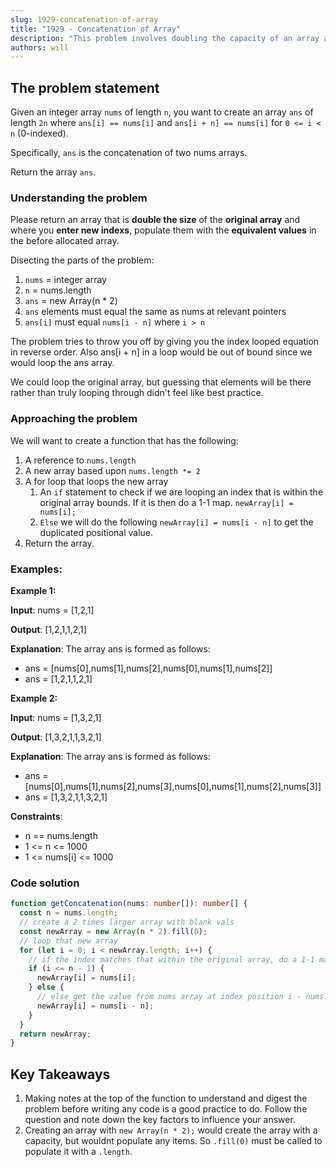 ```yaml
---
slug: 1929-concatenation-of-array
title: "1929 - Concatenation of Array"
description: "This problem involves doubling the capacity of an array and duplicating all of the previous elements inside of it."
authors: will
---
```


## The problem statement

Given an integer array `nums` of length `n`, you want to create an array `ans` of length `2n` where `ans[i] == nums[i]` and `ans[i + n] == nums[i]` for `0 <= i < n` (0-indexed).

Specifically, `ans` is the concatenation of two nums arrays.

Return the array `ans`.

### Understanding the problem

Please return an array that is **double the size** of the **original array** and where you **enter new indexs**, populate them with the **equivalent values** in the before allocated array.

Disecting the parts of the problem:

1. `nums` = integer array
2. `n` = nums.length
3. `ans` = new Array(n \* 2)
4. `ans` elements must equal the same as nums at relevant pointers
5. `ans[i]` must equal `nums[i - n]` where `i > n`

The problem tries to throw you off by giving you the index looped equation in reverse order. Also ans[i + n] in a loop would be out of bound since we would loop the ans array.

We could loop the original array, but guessing that elements will be there rather than truly looping through didn't feel like best practice.

### Approaching the problem

We will want to create a function that has the following:

1. A reference to `nums.length`
2. A new array based upon `nums.length *= 2`
3. A for loop that loops the new array
   1. An `if` statement to check if we are looping an index that is within the original array bounds. If it is then do a 1-1 map. `newArray[i] = nums[i];`
   2. `Else` we will do the following `newArray[i] = nums[i - n]` to get the duplicated positional value.
4. Return the array.

### Examples:

**Example 1:**

**Input**: nums = [1,2,1]

**Output**: [1,2,1,1,2,1]

**Explanation**: The array ans is formed as follows:

- ans = [nums[0],nums[1],nums[2],nums[0],nums[1],nums[2]]
- ans = [1,2,1,1,2,1]

**Example 2:**

**Input**: nums = [1,3,2,1]

**Output**: [1,3,2,1,1,3,2,1]

**Explanation**: The array ans is formed as follows:

- ans = [nums[0],nums[1],nums[2],nums[3],nums[0],nums[1],nums[2],nums[3]]
- ans = [1,3,2,1,1,3,2,1]

**Constraints**:

- n == nums.length
- 1 <= n <= 1000
- 1 <= nums[i] <= 1000

### Code solution

```ts
function getConcatenation(nums: number[]): number[] {
  const n = nums.length;
  // create a 2 times larger array with blank vals
  const newArray = new Array(n * 2).fill(0);
  // loop that new array
  for (let i = 0; i < newArray.length; i++) {
    // if the index matches that within the original array, do a 1-1 map.
    if (i <= n - 1) {
      newArray[i] = nums[i];
    } else {
      // else get the value from nums array at index position i - nums.length; i.e. 4 - 4 = position 0.
      newArray[i] = nums[i - n];
    }
  }
  return newArray;
}
```

## Key Takeaways

1. Making notes at the top of the function to understand and digest the problem before writing any code is a good practice to do. Follow the question and note down the key factors to influence your answer.
2. Creating an array with `new Array(n * 2);` would create the array with a capacity, but wouldnt populate any items. So `.fill(0)` must be called to populate it with a `.length`.
